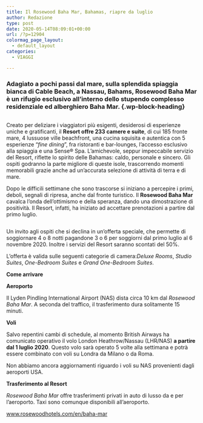```yaml
---
title: Il Rosewood Baha Mar, Bahamas, riapre da luglio
author: Redazione
type: post
date: 2020-05-14T08:09:01+00:00
url: /?p=12904
colormag_page_layout:
  - default_layout
categories:
  - VIAGGI

---
```

### Adagiato a pochi passi dal mare, sulla splendida spiaggia bianca di Cable Beach, a Nassau, Bahams, Rosewood Baha Mar è un rifugio esclusivo all’interno dello stupendo complesso residenziale ed alberghiero Baha Mar. {.wp-block-heading}

<div class="wp-block-image">
  <figure class="aligncenter size-large"><img decoding="async" src="https://progressonline.it/wp-content/uploads/2020/05/image017.jpg" alt="" class="wp-image-12905" /></figure>
</div>

Creato per deliziare i viaggiatori più esigenti, desiderosi di esperienze uniche e gratificanti, il **Resort offre 233 camere e suite**, di cui 185 fronte mare, 4 lussuose ville beachfront, una cucina squisita e autentica con 5 esperienze “_fine dining_”, fra ristoranti e bar-lounges, l’accesso esclusivo alla spiaggia e una Sense® Spa. L’amichevole, seppur impeccabile servizio del Resort, riflette lo spirito delle Bahamas: caldo, personale e sincero. Gli ospiti godranno la parte migliore di queste isole, trascorrendo momenti memorabili grazie anche ad un’accurata selezione di attività di terra e di mare.

Dopo le difficili settimane che sono trascorse si iniziano a percepire i primi, deboli, segnali di ripresa, anche dal fronte turistico. Il **Rosewood Baha Mar** cavalca l&#8217;onda dell&#8217;ottimismo e della speranza, dando una dimostrazione di positività. Il Resort, infatti, ha iniziato ad accettare prenotazioni a partire dal primo luglio.

<div class="wp-block-image">
  <figure class="aligncenter size-large"><img decoding="async" src="https://progressonline.it/wp-content/uploads/2020/05/image008.jpg" alt="" class="wp-image-12907" /></figure>
</div>

Un invito agli ospiti che si declina in un&#8217;offerta speciale, che permette di soggiornare 4 o 8 notti pagandone 3 o 6 per soggiorni dal primo luglio al 6 novembre 2020. Inoltre i servizi del Resort saranno scontati del 50%. 

L’offerta è valida sulle seguenti categorie di camera:_Deluxe Rooms_, _Studio Suites_, _One-Bedroom Suites_ e _Grand One-Bedroom Suites_.

**Come arrivare**

**Aeroporto**

Il Lyden Pindling International Airport (NAS) dista circa 10 km dal&nbsp;_Rosewood Baha Mar_. A seconda del traffico, il trasferimento dura solitamente&nbsp;15 minuti.&nbsp;

**Voli**

Salvo repentini cambi di schedule, al momento British Airways ha comunicato operativo il volo London Heathrow/Nassau (LHR/NAS)&nbsp;**a partire dal 1 luglio 2020**. Questo volo sarà operato 5 volte alla settimana e potrà essere combinato con voli su Londra da Milano o da Roma.

Non abbiamo ancora aggiornamenti riguardo i voli su NAS provenienti dagli aeroporti USA.

**Trasferimento al Resort**

_Rosewood Baha Mar_ offre trasferimenti privati in auto di lusso da e per l’aeroporto. Taxi sono comunque disponibili all’aeroporto.

<a rel="noreferrer noopener" href="https://www.rosewoodhotels.com/en/baha-mar" target="_blank">www.rosewoodhotels.com/en/baha-mar</a>